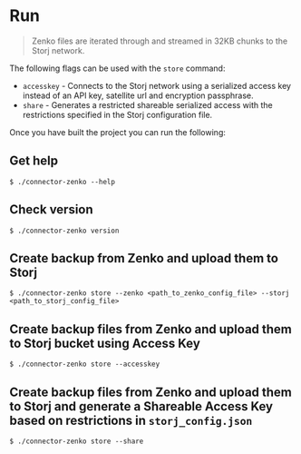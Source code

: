 # Run

> Zenko files are iterated through and streamed in 32KB chunks to the Storj network.

The following flags can be used with the `store` command:

* `accesskey` - Connects to the Storj network using a serialized access key instead of an API key, satellite url and encryption passphrase.
* `share` - Generates a restricted shareable serialized access with the restrictions specified in the Storj configuration file.

Once you have built the project you can run the following:

## Get help

```
$ ./connector-zenko --help
```

## Check version

```
$ ./connector-zenko version
```

## Create backup from Zenko and upload them to Storj

```
$ ./connector-zenko store --zenko <path_to_zenko_config_file> --storj <path_to_storj_config_file>
```

## Create backup files from Zenko and upload them to Storj bucket using Access Key

```
$ ./connector-zenko store --accesskey
```

## Create backup files from Zenko and upload them to Storj and generate a Shareable Access Key based on restrictions in `storj_config.json`

```
$ ./connector-zenko store --share
```
